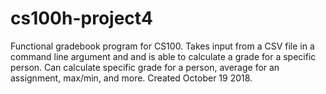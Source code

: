 # cs100h-project4
Functional gradebook program for CS100. 
Takes input from a CSV file in a command line argument and and is able to calculate a grade for a specific person.
Can calculate specific grade for a person, average for an assignment, max/min, and more.
Created October 19 2018.
